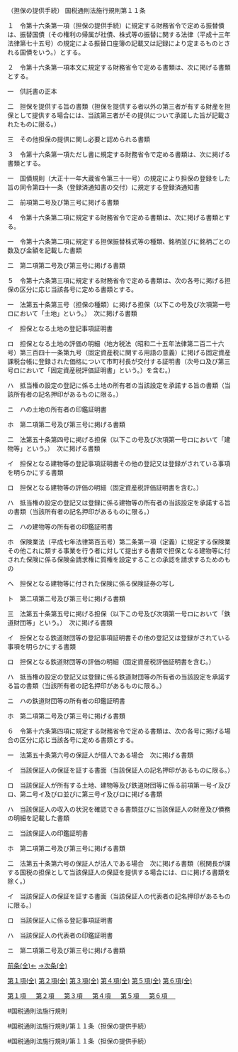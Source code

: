 （担保の提供手続）
国税通則法施行規則第１１条

１　令第十六条第一項（担保の提供手続）に規定する財務省令で定める振替債は、振替国債（その権利の帰属が社債、株式等の振替に関する法律（平成十三年法律第七十五号）の規定による振替口座簿の記載又は記録により定まるものとされる国債をいう。）とする。

２　令第十六条第一項本文に規定する財務省令で定める書類は、次に掲げる書類とする。

一　供託書の正本

二　担保を提供する旨の書類（担保を提供する者以外の第三者が有する財産を担保として提供する場合には、当該第三者がその提供について承諾した旨が記載されたものに限る。）

三　その他担保の提供に関し必要と認められる書類

３　令第十六条第一項ただし書に規定する財務省令で定める書類は、次に掲げる書類とする。

一　国債規則（大正十一年大蔵省令第三十一号）の規定により担保の登録をした旨の同令第四十一条（登録済通知書の交付）に規定する登録済通知書

二　前項第二号及び第三号に掲げる書類

４　令第十六条第二項に規定する財務省令で定める書類は、次に掲げる書類とする。

一　令第十六条第二項に規定する担保振替株式等の種類、銘柄並びに銘柄ごとの数及び金額を記載した書類

二　第二項第二号及び第三号に掲げる書類

５　令第十六条第三項に規定する財務省令で定める書類は、次の各号に掲げる担保の区分に応じ当該各号に定める書類とする。

一　法第五十条第三号（担保の種類）に掲げる担保（以下この号及び次項第一号ロにおいて「土地」という。）　次に掲げる書類

イ　担保となる土地の登記事項証明書

ロ　担保となる土地の評価の明細（地方税法（昭和二十五年法律第二百二十六号）第三百四十一条第九号（固定資産税に関する用語の意義）に掲げる固定資産課税台帳に登録された価格について市町村長が交付する証明書（次号ロ及び第三号ロにおいて「固定資産税評価証明書」という。）を含む。）

ハ　抵当権の設定の登記に係る土地の所有者の当該設定を承諾する旨の書類（当該所有者の記名押印があるものに限る。）

ニ　ハの土地の所有者の印鑑証明書

ホ　第二項第二号及び第三号に掲げる書類

二　法第五十条第四号に掲げる担保（以下この号及び次項第一号ロにおいて「建物等」という。）　次に掲げる書類

イ　担保となる建物等の登記事項証明書その他の登記又は登録がされている事項を明らかにする書類

ロ　担保となる建物等の評価の明細（固定資産税評価証明書を含む。）

ハ　抵当権の設定の登記又は登録に係る建物等の所有者の当該設定を承諾する旨の書類（当該所有者の記名押印があるものに限る。）

ニ　ハの建物等の所有者の印鑑証明書

ホ　保険業法（平成七年法律第百五号）第二条第一項（定義）に規定する保険業その他これに類する事業を行う者に対して提出する書類で担保となる建物等に付された保険に係る保険金請求権に質権を設定することの承認を請求するためのもの

ヘ　担保となる建物等に付された保険に係る保険証券の写し

ト　第二項第二号及び第三号に掲げる書類

三　法第五十条第五号に掲げる担保（以下この号及び次項第一号ロにおいて「鉄道財団等」という。）　次に掲げる書類

イ　担保となる鉄道財団等の登記事項証明書その他の登記又は登録がされている事項を明らかにする書類

ロ　担保となる鉄道財団等の評価の明細（固定資産税評価証明書を含む。）

ハ　抵当権の設定の登記又は登録に係る鉄道財団等の所有者の当該設定を承諾する旨の書類（当該所有者の記名押印があるものに限る。）

ニ　ハの鉄道財団等の所有者の印鑑証明書

ホ　第二項第二号及び第三号に掲げる書類

６　令第十六条第四項に規定する財務省令で定める書類は、次の各号に掲げる場合の区分に応じ当該各号に定める書類とする。

一　法第五十条第六号の保証人が個人である場合　次に掲げる書類

イ　当該保証人の保証を証する書面（当該保証人の記名押印があるものに限る。）

ロ　当該保証人が所有する土地、建物等及び鉄道財団等に係る前項第一号イ及びロ、第二号イ及びロ並びに第三号イ及びロに掲げる書類

ハ　当該保証人の収入の状況を確認できる書類並びに当該保証人の財産及び債務の明細を記載した書類

ニ　当該保証人の印鑑証明書

ホ　第二項第二号及び第三号に掲げる書類

二　法第五十条第六号の保証人が法人である場合　次に掲げる書類（税関長が課する国税の担保として当該保証人の保証を提供する場合には、ロに掲げる書類を除く。）

イ　当該保証人の保証を証する書面（当該保証人の代表者の記名押印があるものに限る。）

ロ　当該保証人に係る登記事項証明書

ハ　当該保証人の代表者の印鑑証明書

ニ　第二項第二号及び第三号に掲げる書類

[前条(全)←](国税通則法施行規則＿第１０条の２_.md)    [→次条(全)](国税通則法施行規則＿第１１条の２_.md)

[第１項(全)](国税通則法施行規則＿第１１条第１項_.md)  [第２項(全)](国税通則法施行規則＿第１１条第２項_.md)  [第３項(全)](国税通則法施行規則＿第１１条第３項_.md)  [第４項(全)](国税通則法施行規則＿第１１条第４項_.md)  [第５項(全)](国税通則法施行規則＿第１１条第５項_.md)  [第６項(全)](国税通則法施行規則＿第１１条第６項_.md)  

[第１項 　 ](国税通則法施行規則＿第１１条第１項.md)  [第２項 　 ](国税通則法施行規則＿第１１条第２項.md)  [第３項 　 ](国税通則法施行規則＿第１１条第３項.md)  [第４項 　 ](国税通則法施行規則＿第１１条第４項.md)  [第５項 　 ](国税通則法施行規則＿第１１条第５項.md)  [第６項 　 ](国税通則法施行規則＿第１１条第６項.md)  

#国税通則法施行規則

#国税通則法施行規則/第１１条（担保の提供手続）

#国税通則法施行規則/第１１条（担保の提供手続）

